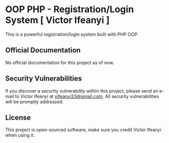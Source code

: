 # OOP PHP - Registration/Login System  [ Victor Ifeanyi ]

This is a powerful registration/login system built with PHP OOP.

## Official Documentation

No official documentation for this project as of now.

## Security Vulnerabilities

If you discover a security vulnerability within this project, please send an e-mail to Victor Ifeanyi at vifeanyi33@gmail.com. All security vulnerabilities will be promptly addressed.

## License

This project is open-sourced software, make sure you credit Victor Ifeanyi when using it.
